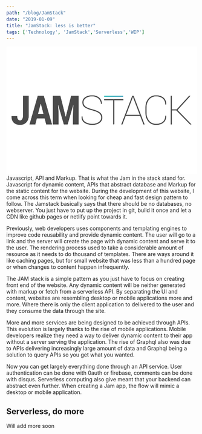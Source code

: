 ```yaml
---
path: "/blog/JamStack"
date: "2019-01-09"
title: "JamStack: less is better"
tags: ['Technology', 'JamStack','Serverless','WIP']
---
```

![](../images/jamstack.png)
Javascript, API and Markup. That is what the Jam in the stack stand for. Javascript for dynamic content, APIs that abstract database and Markup for the static content for the website. During the development of this website, I come across this term when looking for cheap and fast design pattern to follow. The Jamstack basically says that there should be no databases, no webserver. You just have to put up the project in git, build it once and let a CDN like github pages or netlify point towards it.

Previously, web developers uses components and templating engines to improve code reusability and provide dynamic content. The user will go to a link and the server will create the page with dynamic content and serve it to the user. The rendering process used to take a considerable amount of resource as it needs to do thousand of templates. There are ways around it like caching pages, but for small website that was less than a hundred page or when changes to content happen infrequently. 

The JAM stack is a simple pattern as you just have to focus on creating front end of the website. Any dynamic content will be neither generated with markup or fetch from a serverless API. By separating the UI and content, websites are resembling desktop or mobile applications more and more. Where there is only the client application to delivered to the user and they consume the data through the site.

More and more services are being designed to be achieved through APIs. This evolution is largely thanks to the rise of mobile applications. Mobile developers realize they need a way to deliver dynamic content to their app without a server serving the application. The rise of Graphql also was due to APIs delivering increasingly large amount of data and Graphql being a solution to query APIs so you get what you wanted.

Now you can get largely everything done through an API service. User authentication can be done with 0auth or firebase, comments can be done with disqus. Serverless computing also give meant that your backend can abstract even further. When creating a Jam app, the flow will mimic a desktop or mobile application.

**Serverless, do more**
----------
Will add more soon